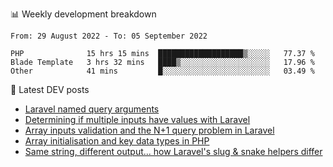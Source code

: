 📊 Weekly development breakdown
<!--START_SECTION:waka-->

```text
From: 29 August 2022 - To: 05 September 2022

PHP              15 hrs 15 mins  ███████████████████▒░░░░░   77.37 %
Blade Template   3 hrs 32 mins   ████▒░░░░░░░░░░░░░░░░░░░░   17.96 %
Other            41 mins         █░░░░░░░░░░░░░░░░░░░░░░░░   03.49 %
```

<!--END_SECTION:waka-->

📕 Latest DEV posts
<!-- BLOG-POST-LIST:START -->
- [Laravel named query arguments](https://dev.to/michaelvickersuk/laravel-named-query-arguments-28kd)
- [Determining if multiple inputs have values with Laravel](https://dev.to/michaelvickersuk/determining-if-multiple-inputs-have-values-with-laravel-km6)
- [Array inputs validation and the N+1 query problem in Laravel](https://dev.to/michaelvickersuk/array-inputs-validation-and-the-n1-query-problem-in-laravel-2agb)
- [Array initialisation and key data types in PHP](https://dev.to/michaelvickersuk/array-initialisation-and-key-data-types-in-php-1e5b)
- [Same string, different output... how Laravel&#39;s slug &amp; snake helpers differ](https://dev.to/michaelvickersuk/same-string-different-output-how-laravels-slug-snake-helpers-differ-1ccj)
<!-- BLOG-POST-LIST:END -->
